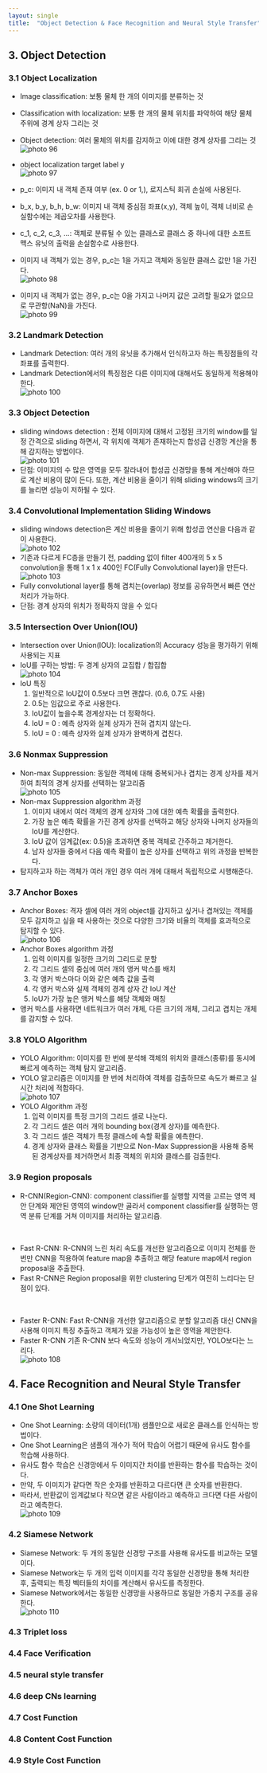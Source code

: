 ```yaml
---
layout: single
title:  "Object Detection & Face Recognition and Neural Style Transfer"
---
```


## 3. Object Detection

### 3.1 Object Localization
* Image classification: 보통 물체 한 개의 이미지를 분류하는 것
* Classification with localization: 보통 한 개의 물체 위치를 파악하여 해당 물체 주위에 경계 상자 그리는 것
* Object detection: 여러 물체의 위치를 감지하고 이에 대한 경계 상자를 그리는 것         
![photo 96](/assets/img/blog/img96.png)                      

* object localization target label y                     
![photo 97](/assets/img/blog/img97.png)                               
* p_c: 이미지 내 객체 존재 여부 (ex. 0 or 1,), 로지스틱 회귀 손실에 사용된다.
* b_x, b_y, b_h, b_w: 이미지 내 객체 중심점 좌표(x,y), 객체 높이, 객체 너비로 손실함수에는 제곱오차를 사용한다.
* c_1, c_2, c_3, ...: 객체로 분류될 수 있는 클래스로 클래스 중 하나에 대한 소프트 맥스 유닛의 출력을 손실함수로 사용한다.
* 이미지 내 객체가 있는 경우, p_c는 1을 가지고 객체와 동일한 클래스 값만 1을 가진다.             
![photo 98](/assets/img/blog/img98.png)          
* 이미지 내 객체가 없는 경우, p_c는 0을 가지고 나머지 값은 고려할 필요가 없으므로 무관항(NaN)을 가진다.                 
![photo 99](/assets/img/blog/img99.png)            

### 3.2 Landmark Detection
* Landmark Detection: 여러 개의 유닛을 추가해서 인식하고자 하는 특징점들의 각 좌표를 출력한다.
* Landmark Detection에서의 특징점은 다른 이미지에 대해서도 동일하게 적용해야 한다.        
![photo 100](/assets/img/blog/img100.png)                                   

### 3.3 Object Detection
* sliding windows detection : 전체 이미지에 대해서 고정된 크기의 window를 일정 간격으로 sliding 하면서, 각 위치에 객체가 존재하는지 합성곱 신경망 계산을 통해 감지하는 방법이다.        
![photo 101](/assets/img/blog/img101.png)        
* 단점: 이미지의 수 많은 영역을 모두 잘라내어 합성곱 신경망을 통해 계산해야 하므로 계산 비용이 많이 든다. 또한, 계산 비용을 줄이기 위해 sliding windows의 크기를 늘리면 성능이 저하될 수 있다.

### 3.4 Convolutional Implementation Sliding Windows
* sliding windows detection은 계산 비용을 줄이기 위해 합성곱 연산을 다음과 같이 사용한다.      
![photo 102](/assets/img/blog/img102.png)                
* 기존과 다르게 FC층을 만들기 전, padding 없이 filter 400개의 5 x 5 convolution을 통해 1 x 1 x 400인 FC(Fully Convolutional layer)을 만든다.          
![photo 103](/assets/img/blog/img103.png)                    
* Fully convolutional layer를 통해 겹치는(overlap) 정보를 공유하면서 빠른 연산 처리가 가능하다.
* 단점: 경계 상자의 위치가 정확하지 않을 수 있다

### 3.5 Intersection Over Union(IOU)
* Intersection over Union(IOU): localization의 Accuracy 성능을 평가하기 위해 사용되는 지표
* IoU를 구하는 방법: 두 경계 상자의 교집합 / 합집합        
![photo 104](/assets/img/blog/img104.png)                    
* IoU 특징
  1. 일반적으로 IoU값이 0.5보다 크면 괜찮다. (0.6, 0.7도 사용)
  2. 0.5는 임값으로 주로 사용한다.
  3. IoU값이 높을수록 경계상자는 더 정확하다.
  4. IoU = 0 : 예측 상자와 실제 상자가 전혀 겹치지 않는다.
  5. IoU = 0 : 예측 상자와 실제 상자가 완벽하게 겹친다.

### 3.6 Nonmax Suppression 
* Non-max Suppression: 동일한 객체에 대해 중복되거나 겹치는 경계 상자를 제거하여 최적의 경계 상자를 선택하는 알고리즘                             
![photo 105](/assets/img/blog/img105.png)                                            
* Non-max Suppression algorithm 과정
  1. 이미지 내에서 여러 객체의 경계 상자와 그에 대한 예측 확률을 출력한다.
  2. 가장 높은 예측 확률을 가진 경계 상자를 선택하고 해당 상자와 나머지 상자들의 IoU를 계산한다.
  3. IoU 값이 임계값(ex: 0.5)을 초과하면 중복 객체로 간주하고 제거한다.
  4. 남자 상자들 중에서 다음 예측 확률이 높은 상자를 선택하고 위의 과정을 반복한다.
* 탐지하고자 하는 객체가 여러 개인 경우 여러 개에 대해서 독립적으로 시행해준다.

### 3.7 Anchor Boxes
* Anchor Boxes: 격자 셀에 여러 개의 object를 감지하고 싶거나 겹쳐있는 객체를 모두 감지하고 싶을 때 사용하는 것으로 다양한 크기와 비율의 객체를 효과적으로 탐지할 수 있다.        
![photo 106](/assets/img/blog/img106.png)                             
* Anchor Boxes algorithm 과정
  1. 입력 이미지를 일정한 크기의 그리드로 분할
  2. 각 그리드 셀의 중심에 여러 개의 앵커 박스를 배치
  3. 각 앵커 박스마다 이와 같은 예측 값을 출력
  4. 각 앵커 박스와 실제 객체의 경계 상자 간 IoU 계산
  5. IoU가 가장 높은 앵커 박스를 해당 객체와 매칭
* 앵커 박스를 사용하면 네트워크가 여러 개체, 다른 크기의 개체, 그리고 겹치는 개체를 감지할 수 있다.

### 3.8 YOLO Algorithm
* YOLO Algorithm: 이미지를 한 번에 분석해 객체의 위치와 클래스(종류)를 동시에 빠르게 예측하는 객체 탐지 알고리즘.
* YOLO 알고리즘은 이미지를 한 번에 처리하여 객체를 검출하므로 속도가 빠르고 실시간 처리에 적합하다.          
![photo 107](/assets/img/blog/img107.png)               
* YOLO Algorithm 과정
  1. 입력 이미지를 특정 크기의 그리드 셀로 나눈다.
  2. 각 그리드 셀은 여러 개의 bounding box(경계 상자)를 예측한다.
  3. 각 그리드 셀은 객체가 특정 클래스에 속할 확률을 예측한다.
  4. 경계 상자와 클래스 확률을 기반으로 Non-Max Suppression을 사용해 중복된 경계상자를 제거하면서 최종 객체의 위치와 클래스를 검출한다.
 
### 3.9 Region proposals
* R-CNN(Region-CNN): component classifier를 실행할 지역을 고르는 영역 제안 단계와 제안된 영역의 window만 골라서 component classifier를 실행하는 영역 분류 단계를 거쳐 이미지를 처리하는 알고리즘.
<br>        

* Fast R-CNN: R-CNN의 느린 처리 속도를 개선한 알고리즘으로 이미지 전체를 한 번만 CNN을 적용하여 feature map을 추출하고 해당 feature map에서 region proposal을 추출한다.
* Fast R-CNN은 Region proposal을 위한 clustering 단계가 여전히 느리다는 단점이 있다.
<br>          

* Faster R-CNN: Fast R-CNN을 개선한 알고리즘으로 분할 알고리즘 대신 CNN을 사용해 이미지 특징 추출하고 객체가 있을 가능성이 높은 영역을 제안한다. 
* Faster R-CNN 기존 R-CNN 보다 속도와 성능이 개서뇌었지만, YOLO보다는 느리다.     
![photo 108](/assets/img/blog/img108.png)              

## 4. Face Recognition and Neural Style Transfer

### 4.1 One Shot Learning
* One Shot Learning: 소량의 데이터(1개) 샘플만으로 새로운 클래스를 인식하는 방법이다.
* One Shot Learning은 샘플의 개수가 적어 학습이 어렵기 때문에 유사도 함수를 학습해 사용하다.
* 유사도 함수 학습은 신경망에서 두 이미지간 차이를 반환하는 함수를 학습하는 것이다.
* 만약, 두 이미지가 같다면 작은 숫자를 반환하고 다르다면 큰 숫자를 반환한다.
* 따라서, 반환값이 임계값보다 작으면 같은 사람이라고 예측하고 크다면 다른 사람이라고 예측한다.    
![photo 109](/assets/img/blog/img109.png)    

### 4.2 Siamese Network
* Siamese Network: 두 개의 동일한 신경망 구조를 사용해 유사도를 비교하는 모델이다.
* Siamese Network는 두 개의 입력 이미지를 각각 동일한 신경망을 통해 처리한 후, 출력되는 특징 벡터들의 차이를 계산해서 유사도를 측정한다.
* Siamese Network에서는 동일한 신경망을 사용하므로 동일한 가중치 구조를 공유한다.        
![photo 110](/assets/img/blog/img110.png)      
 
### 4.3 Triplet loss


### 4.4 Face Verification


### 4.5 neural style transfer


### 4.6 deep CNs learning


### 4.7 Cost Function


### 4.8 Content Cost Function


### 4.9 Style Cost Function



